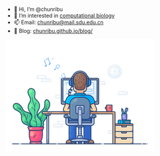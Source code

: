 - 👋 Hi, I’m @chunribu
- 👀 I’m interested in [computational biology](https://en.wikipedia.org/wiki/Computational_biology)
- 📫 Email: chunribu@mail.sdu.edu.cn
- 📖 Blog: [chunribu.github.io/blog/](https://chunribu.github.io/blog/)

<img src="src/working.gif" ></img>
